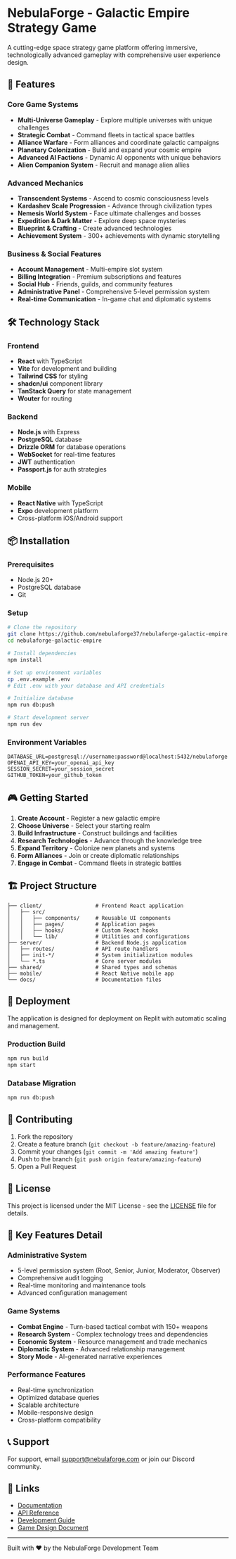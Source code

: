 # NebulaForge - Galactic Empire Strategy Game

A cutting-edge space strategy game platform offering immersive, technologically advanced gameplay with comprehensive user experience design.

## 🚀 Features

### Core Game Systems
- **Multi-Universe Gameplay** - Explore multiple universes with unique challenges
- **Strategic Combat** - Command fleets in tactical space battles
- **Alliance Warfare** - Form alliances and coordinate galactic campaigns
- **Planetary Colonization** - Build and expand your cosmic empire
- **Advanced AI Factions** - Dynamic AI opponents with unique behaviors
- **Alien Companion System** - Recruit and manage alien allies

### Advanced Mechanics
- **Transcendent Systems** - Ascend to cosmic consciousness levels
- **Kardashev Scale Progression** - Advance through civilization types
- **Nemesis World System** - Face ultimate challenges and bosses
- **Expedition & Dark Matter** - Explore deep space mysteries
- **Blueprint & Crafting** - Create advanced technologies
- **Achievement System** - 300+ achievements with dynamic storytelling

### Business & Social Features
- **Account Management** - Multi-empire slot system
- **Billing Integration** - Premium subscriptions and features
- **Social Hub** - Friends, guilds, and community features
- **Administrative Panel** - Comprehensive 5-level permission system
- **Real-time Communication** - In-game chat and diplomatic systems

## 🛠 Technology Stack

### Frontend
- **React** with TypeScript
- **Vite** for development and building
- **Tailwind CSS** for styling
- **shadcn/ui** component library
- **TanStack Query** for state management
- **Wouter** for routing

### Backend
- **Node.js** with Express
- **PostgreSQL** database
- **Drizzle ORM** for database operations
- **WebSocket** for real-time features
- **JWT** authentication
- **Passport.js** for auth strategies

### Mobile
- **React Native** with TypeScript
- **Expo** development platform
- Cross-platform iOS/Android support

## 📦 Installation

### Prerequisites
- Node.js 20+
- PostgreSQL database
- Git

### Setup
```bash
# Clone the repository
git clone https://github.com/nebulaforge37/nebulaforge-galactic-empire.git
cd nebulaforge-galactic-empire

# Install dependencies
npm install

# Set up environment variables
cp .env.example .env
# Edit .env with your database and API credentials

# Initialize database
npm run db:push

# Start development server
npm run dev
```

### Environment Variables
```env
DATABASE_URL=postgresql://username:password@localhost:5432/nebulaforge
OPENAI_API_KEY=your_openai_api_key
SESSION_SECRET=your_session_secret
GITHUB_TOKEN=your_github_token
```

## 🎮 Getting Started

1. **Create Account** - Register a new galactic empire
2. **Choose Universe** - Select your starting realm
3. **Build Infrastructure** - Construct buildings and facilities
4. **Research Technologies** - Advance through the knowledge tree
5. **Expand Territory** - Colonize new planets and systems
6. **Form Alliances** - Join or create diplomatic relationships
7. **Engage in Combat** - Command fleets in strategic battles

## 🏗 Project Structure

```
├── client/                 # Frontend React application
│   ├── src/
│   │   ├── components/     # Reusable UI components
│   │   ├── pages/          # Application pages
│   │   ├── hooks/          # Custom React hooks
│   │   └── lib/            # Utilities and configurations
├── server/                 # Backend Node.js application
│   ├── routes/             # API route handlers
│   ├── init-*/             # System initialization modules
│   └── *.ts                # Core server modules
├── shared/                 # Shared types and schemas
├── mobile/                 # React Native mobile app
└── docs/                   # Documentation files
```

## 🚀 Deployment

The application is designed for deployment on Replit with automatic scaling and management.

### Production Build
```bash
npm run build
npm start
```

### Database Migration
```bash
npm run db:push
```

## 🤝 Contributing

1. Fork the repository
2. Create a feature branch (`git checkout -b feature/amazing-feature`)
3. Commit your changes (`git commit -m 'Add amazing feature'`)
4. Push to the branch (`git push origin feature/amazing-feature`)
5. Open a Pull Request

## 📄 License

This project is licensed under the MIT License - see the [LICENSE](LICENSE) file for details.

## 🌟 Key Features Detail

### Administrative System
- 5-level permission system (Root, Senior, Junior, Moderator, Observer)
- Comprehensive audit logging
- Real-time monitoring and maintenance tools
- Advanced configuration management

### Game Systems
- **Combat Engine** - Turn-based tactical combat with 150+ weapons
- **Research System** - Complex technology trees and dependencies
- **Economic System** - Resource management and trade mechanics
- **Diplomatic System** - Advanced relationship management
- **Story Mode** - AI-generated narrative experiences

### Performance Features
- Real-time synchronization
- Optimized database queries
- Scalable architecture
- Mobile-responsive design
- Cross-platform compatibility

## 📞 Support

For support, email support@nebulaforge.com or join our Discord community.

## 🔗 Links

- [Documentation](./DOCUMENTATION.md)
- [API Reference](./API_DOCUMENTATION.md)
- [Development Guide](./DEVELOPMENT_ROADMAP.md)
- [Game Design Document](./GAME_DESIGN_DOCUMENT.md)

---

Built with ❤️ by the NebulaForge Development Team